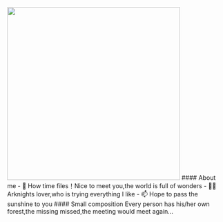 <img src="https://github.com/user-attachments/assets/b04e320a-3d93-4566-abca-b29cdbd8cb2e" width="400px">
#### About me
- 👋 How time files！Nice to meet you,the world is full of wonders
- 👨‍🎓 Arknights lover,who is trying everything I like
- 📫 Hope to pass the sunshine to you
#### Small composition
Every person has his/her own forest,the missing missed,the meeting would meet again...
